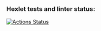 ### Hexlet tests and linter status:
[![Actions Status](https://github.com/marshmallowkot/data-analytics-project-96/actions/workflows/hexlet-check.yml/badge.svg)](https://github.com/marshmallowkot/data-analytics-project-96/actions)